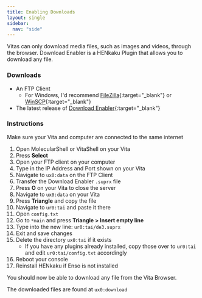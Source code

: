 ```yaml
---
title: Enabling Downloads
layout: single
sidebar:
  nav: "side"
---
```


Vitas can only download media files, such as images and videos, through the browser. Download Enabler is a HENkaku Plugin that allows you to download any file.

### Downloads
- An FTP Client
	- For Windows, I'd recommend [FileZilla](https://filezilla-project.org/){:target="_blank"} or [WinSCP](https://winscp.net/eng/download.php){:target="_blank"}
- The latest release of [Download Enabler](https://github.com/TheOfficialFloW/DownloadEnabler/releases/latest){:target="_blank"}

### Instructions
Make sure your Vita and computer are connected to the same internet

1. Open MolecularShell or VitaShell on your Vita
2. Press **Select**
3. Open your FTP client on your computer
4. Type in the IP Address and Port shown on your Vita
5. Navigate to `ux0:data` on the FTP Client
6. Transfer the Download Enabler `.suprx` file
8. Press **O** on your Vita to close the server
9. Navigate to `ux0:data` on your Vita
10. Press **Triangle** and copy the file
11. Navigate to `ur0:tai` and paste it there
12. Open `config.txt`
13. Go to `*main` and press **Triangle > Insert empty line**
14. Type into the new line: `ur0:tai/de3.suprx`
15. Exit and save changes
16. Delete the directory `ux0:tai` if it exists
	- If you have any plugins already installed, copy those over to `ur0:tai` and edit `ur0:tai/config.txt` accordingly
17. Reboot your console
18. Reinstall HENkaku if Enso is not installed

You should now be able to download any file from the Vita Browser.

The downloaded files are found at `ux0:download`
